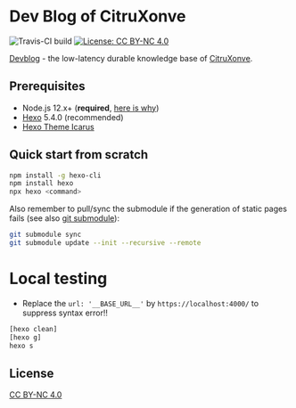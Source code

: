 # Dev Blog of CitruXonve

![Travis-CI build](https://travis-ci.com/CitruXonve/devblog.svg?branch=master)
[![License: CC BY-NC 4.0](https://img.shields.io/badge/License-CC%20BY--NC%204.0-lightgrey.svg)](https://creativecommons.org/licenses/by-nc/4.0/)

[Devblog](https://devblog.citruxonve.net/) - the low-latency durable knowledge base of [CitruXonve](https://github.com/CitruXonve).

## Prerequisites

- Node.js 12.x+ (**required**, [here is why](https://stackoverflow.com/questions/67516168/i-just-installed-hexo-static-site-generator-on-debian-and-ran-hexo-server-to-see))
- [Hexo](https://hexo.io) 5.4.0 (recommended)
- [Hexo Theme Icarus](https://github.com/ppoffice/hexo-theme-icarus/)

## Quick start from scratch

```bash
npm install -g hexo-cli
npm install hexo
npx hexo <command>
```

Also remember to pull/sync the submodule if the generation of static pages fails (see also [git submodule](https://devblog.citruxonve.net/posts/a54d5a40/)):

```bash
git submodule sync
git submodule update --init --recursive --remote
```

# Local testing

* Replace the `url: '__BASE_URL__'` by `https://localhost:4000/` to suppress syntax error!!

```bash
[hexo clean]
[hexo g]
hexo s
```

## License
[CC BY-NC 4.0](https://creativecommons.org/licenses/by-nc/4.0/)